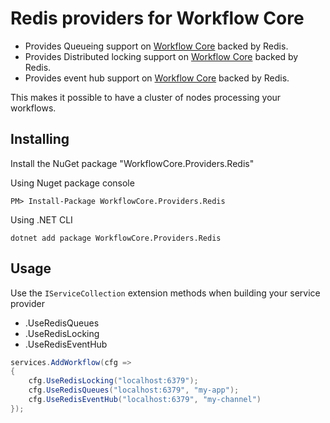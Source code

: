 # Redis providers for Workflow Core

* Provides Queueing support on [Workflow Core](../../README.md) backed by Redis.
* Provides Distributed locking support on [Workflow Core](../../README.md) backed by Redis.
* Provides event hub support on [Workflow Core](../../README.md) backed by Redis.

This makes it possible to have a cluster of nodes processing your workflows.

## Installing

Install the NuGet package "WorkflowCore.Providers.Redis"

Using Nuget package console
```
PM> Install-Package WorkflowCore.Providers.Redis
```
Using .NET CLI
```
dotnet add package WorkflowCore.Providers.Redis
```


## Usage

Use the `IServiceCollection` extension methods when building your service provider
* .UseRedisQueues
* .UseRedisLocking
* .UseRedisEventHub

```C#
services.AddWorkflow(cfg =>
{
    cfg.UseRedisLocking("localhost:6379");
    cfg.UseRedisQueues("localhost:6379", "my-app");
    cfg.UseRedisEventHub("localhost:6379", "my-channel")
});
```
